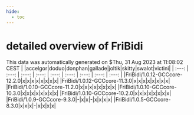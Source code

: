 ```yaml
---
hide:
  - toc
---
```


detailed overview of FriBidi
============================


This data was automatically generated on $Thu, 31 Aug 2023 at 11:08:02 CEST
| |accelgor|doduo|donphan|gallade|joltik|skitty|swalot|victini|
| :---: | :---: | :---: | :---: | :---: | :---: | :---: | :---: | :---: |
|FriBidi/1.0.12-GCCcore-12.2.0|x|x|x|x|x|x|x|x|
|FriBidi/1.0.12-GCCcore-11.3.0|x|x|x|x|x|x|x|x|
|FriBidi/1.0.10-GCCcore-11.2.0|x|x|x|x|x|x|x|x|
|FriBidi/1.0.10-GCCcore-10.3.0|x|x|x|x|x|x|x|x|
|FriBidi/1.0.10-GCCcore-10.2.0|x|x|x|x|x|x|x|x|
|FriBidi/1.0.9-GCCcore-9.3.0|-|x|x|-|x|x|x|x|
|FriBidi/1.0.5-GCCcore-8.3.0|x|x|x|-|x|x|x|x|
